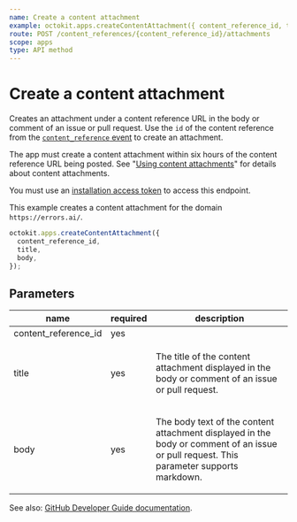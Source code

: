 ```yaml
---
name: Create a content attachment
example: octokit.apps.createContentAttachment({ content_reference_id, title, body })
route: POST /content_references/{content_reference_id}/attachments
scope: apps
type: API method
---
```


# Create a content attachment

Creates an attachment under a content reference URL in the body or comment of an issue or pull request. Use the `id` of the content reference from the [`content_reference` event](https://developer.github.com/v3/activity/events/types/#contentreferenceevent) to create an attachment.

The app must create a content attachment within six hours of the content reference URL being posted. See "[Using content attachments](https://developer.github.com/apps/using-content-attachments/)" for details about content attachments.

You must use an [installation access token](https://developer.github.com/apps/building-github-apps/authenticating-with-github-apps/#authenticating-as-an-installation) to access this endpoint.

This example creates a content attachment for the domain `https://errors.ai/`.

```js
octokit.apps.createContentAttachment({
  content_reference_id,
  title,
  body,
});
```

## Parameters

<table>
  <thead>
    <tr>
      <th>name</th>
      <th>required</th>
      <th>description</th>
    </tr>
  </thead>
  <tbody>
    <tr><td>content_reference_id</td><td>yes</td><td>

</td></tr>
<tr><td>title</td><td>yes</td><td>

The title of the content attachment displayed in the body or comment of an issue or pull request.

</td></tr>
<tr><td>body</td><td>yes</td><td>

The body text of the content attachment displayed in the body or comment of an issue or pull request. This parameter supports markdown.

</td></tr>
  </tbody>
</table>

See also: [GitHub Developer Guide documentation](https://developer.github.com/v3/apps/installations/#create-a-content-attachment).
